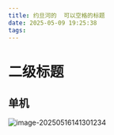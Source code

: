 ```yaml
---
title: 约旦河的  可以空格的标题
date: 2025-05-09 19:25:38
tags:
---
```


# 二级标题

## 单机

![image-20250516141301234](https://r2.xiaolianggg.sbs/2025/05/3117822e6147561de0d03aebd2ba3688.png)



